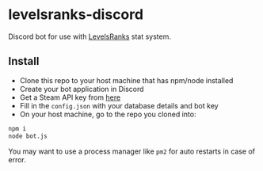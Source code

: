 # levelsranks-discord

Discord bot for use with [LevelsRanks](https://github.com/levelsranks/levels-ranks-core) stat system.

## Install
- Clone this repo to your host machine that has npm/node installed
- Create your bot application in Discord
- Get a Steam API key from [here](https://steamcommunity.com/dev/apikey)
- Fill in the `config.json` with your database details and bot key
- On your host machine, go to the repo you cloned into:
```bash
npm i
node bot.js
```
You may want to use a process manager like `pm2` for auto restarts in case of error.
